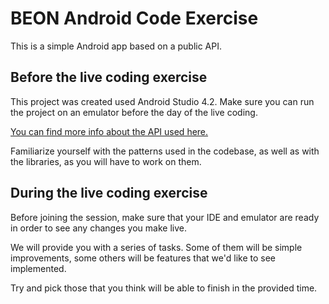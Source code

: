 # BEON Android Code Exercise
This is a simple Android app based on a public API.

## Before the live coding exercise
This project was created used Android Studio 4.2. Make sure you can run the project on an emulator before the day of the live coding.

[You can find more info about the API used here.](http://numbersapi.com/#42)

Familiarize yourself with the patterns used in the codebase, as well as with the libraries, as you will have to work on them.

## During the live coding exercise
Before joining the session, make sure that your IDE and emulator are ready in order to see any changes you make live.

We will provide you with a series of tasks. Some of them will be simple improvements, some others will be features that we'd like to see implemented. 

Try and pick those that you think will be able to finish in the provided time.

